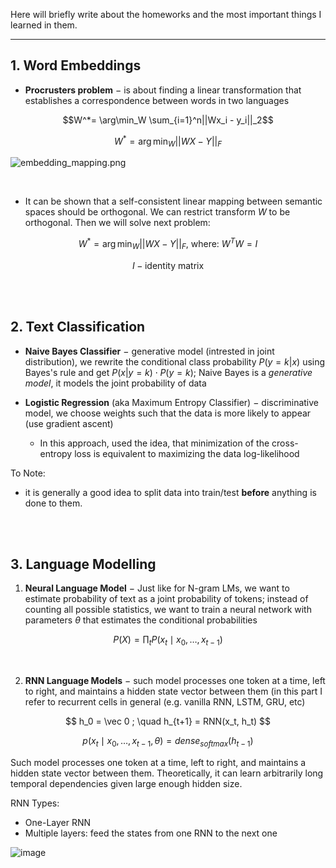 Here will briefly write about the homeworks and the most important things I learned in them.

---

## 1. Word Embeddings

- **Procrusters problem** $-$ is about finding a linear transformation that establishes a correspondence between words in two languages

$$W^*= \arg\min_W \sum_{i=1}^n||Wx_i - y_i||_2$$

$$W^*= \arg\min_W ||WX - Y||_F$$

![embedding_mapping.png](https://github.com/yandexdataschool/nlp_course/raw/master/resources/embedding_mapping.png)

<br>

- It can be shown that a self-consistent linear mapping between semantic spaces should be orthogonal. 
We can restrict transform $W$ to be orthogonal. Then we will solve next problem:

$$W^*= \arg\min_W ||WX - Y||_F \text{, where: } W^TW = I$$

$$I - \text{identity matrix}$$

<br>

<br>

## 2. Text Classification

- **Naive Bayes Classifier** $-$ generative model (intrested in joint distribution), we rewrite the conditional class probability $P(y=k|x)$ using Bayes's rule and get $P(x|y=k)\cdot P(y=k)$; Naive Bayes is a *generative model*, it models the joint probability of data

- **Logistic Regression** (aka Maximum Entropy Classifier) $-$ discriminative model, we choose weights such that the data is more likely to appear (use gradient ascent)
  - In this approach, used the idea, that minimization of the cross-entropy loss is equivalent to maximizing the data log-likelihood

To Note:
- it is generally a good idea to split data into train/test **before** anything is done to them.


<br>

<br>

## 3. Language Modelling

1. **Neural Language Model** $-$ Just like for N-gram LMs, we want to estimate probability of text as a joint probability of tokens; instead of counting all possible statistics, we want to train a neural network with parameters $\theta$ that estimates the conditional probabilities

$$P(X) = \prod_t P(x_t \mid x_0, \dots, x_{t-1})$$

<br>

2. **RNN Language Models** $-$ such model processes one token at a time, left to right, and maintains a hidden state vector between them (in this part I refer to recurrent cells in general (e.g. vanilla RNN, LSTM, GRU, etc)

$$ h_0 = \vec 0 ; \quad h_{t+1} = RNN(x_t, h_t) $$

$$ p(x_t \mid x_0, \dots, x_{t-1}, \theta) = dense_{softmax}(h_{t-1}) $$

Such model processes one token at a time, left to right, and maintains a hidden state vector between them. Theoretically, it can learn arbitrarily long temporal dependencies given large enough hidden size.

RNN Types:
  - One-Layer RNN
  - Multiple layers: feed the states from one RNN to the next one

![image](https://github.com/victoriazinkovich/NLP-YSDA/assets/78615928/54286866-acd1-4a47-841e-a609a495794a)


